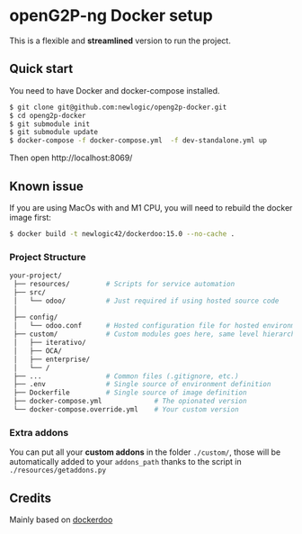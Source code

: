 # openG2P-ng Docker setup

This is a flexible and **streamlined** version to run the project.


## Quick start

You need to have Docker and docker-compose installed.

```bash
$ git clone git@github.com:newlogic/openg2p-docker.git
$ cd openg2p-docker
$ git submodule init
$ git submodule update
$ docker-compose -f docker-compose.yml  -f dev-standalone.yml up
```

Then open http://localhost:8069/


## Known issue

If you are using MacOs with and M1 CPU, you will need to rebuild the docker image first:

```bash
$ docker build -t newlogic42/dockerdoo:15.0 --no-cache .
```


### Project Structure

```bash
your-project/
 ├── resources/         # Scripts for service automation
 ├── src/
 │   └── odoo/          # Just required if using hosted source code
 │
 ├── config/
 │   └── odoo.conf      # Hosted configuration file for hosted environment
 ├── custom/            # Custom modules goes here, same level hierarchy **REQUIRED**
 │   ├── iterativo/
 │   ├── OCA/
 │   ├── enterprise/
 │   └── /
 ├── ...                # Common files (.gitignore, etc.)
 ├── .env               # Single source of environment definition
 ├── Dockerfile         # Single source of image definition
 ├── docker-compose.yml             # The opionated version
 └── docker-compose.override.yml    # Your custom version
```

### Extra addons

You can put all your **custom addons** in the folder `./custom/`, those will be automatically added to your `addons_path` thanks to the script in `./resources/getaddons.py`

## Credits

Mainly based on [dockerdoo](https://github.com/iterativo-git/dockerdoo)
